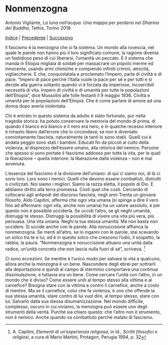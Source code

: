 
# Nonmenzogna

Antonio Vigilante, _La luna nell’acqua. Una mappa per perdersi nel Dharma del Buddha_, Tethis, Torino 2019.

[Indice](index.md) | [Precedente](vipere-e-cacciatori-di-avvoltoi.md) | [Successivo](che-fare.md)

Il fascismo è la menzogna che si fa sistema. Un mondo alla rovescia, nel quale le parole non hanno più il loro significato comune, la ragione diventa un fastidioso peso di cui liberarsi, l’umanità un peccato. È il sistema che manda in Etiopia migliaia di soldati per massacrare un popolo inerme ed innocente, usando armi chimiche e compiendo infiniti crimini, atrocità, vigliaccherie. E che, conquistatala e proclamato l’Impero, parla di civiltà e di pace. “Impero di pace perché l’Italia vuole la pace per sé e per tutti e si decide alla guerra soltanto quando vi è forzata da imperiose, incoercibili necessità di vita. Impero di civiltà e di umanità per tutte le popolazioni dell’Etiopia”, dice Mussolini alle folle festanti il 9 maggio 1936. Civiltà e umanità per le popolazioni dell’Etiopia. Che è come parlare di amore ad una donna dopo averla violentata.

Chi è entrato in questo sistema da adulto è stato fortunato, pur nella tragedia storica: ha potuto conservare la memoria del mondo di prima, di quando il bianco era bianco e il nero era nero, e in qualche recesso interiore è rimasto libero dall’errore che lo circondava; se non è diventato convintamente fascista, naturalmente (e tanti lo sono stati). Quelli cui è andata peggio sono stati i bambini. Educati fin da piccoli al culto della violenza, al disprezzo dell’essere umano, alla retorica del nemico. Persone che spesso si sono portate il fascismo addosso per tutta la vita, per le quali la liberazione – quella interiore: la liberazione dalla violenza – non è mai avvenuta.

L’essenza del fascismo è la divisione dell’umano: di qui ci siamo noi, di là ci sono loro. Loro sono i nemici. Quelli che devono essere combattuti, distrutti o civilizzati. Noi siamo i migliori. Siamo la razza eletta, il popolo di Dio. E abbiamo diritto alla terra promessa. Costi quel che costi. Cercando di collocarsi agli antipodi del discorso fascista, negli anni Trenta un giovane filosofo, Aldo Capitini, afferma che ogni vita umana (si spinge a dire il vero fino ad affermare: ogni vita, anche non umana) ha un valore assoluto, e per questo non è possibile ucciderla. Se uccidi l’altro, se gli neghi umanità, distruggi te stesso. Distruggi la possibilità di vivere una vita più vera, più persuasa. Una vita umana. Neghi la tua stessa umanità. Ma non basta non uccidere. Si uccide anche con le parole. Alla nonuccisione affianca la nonmenzogna. Se menti all’altro, se lo inganni con le parole, stai scavando un solco tra te e lui, ed è in questo solco che crescono l’odio, il sospetto, la rabbia, la paura. “Nonmenzogna e nonuccisione attuano una unità dalla radice, un’unità concreta che non lascia nulla fuori di sé”, scriveva. [^42]

Ci sono eccezioni. Se mentire è l’unico modo per salvare la vita a qualcuno, allora anche la menzogna è un bene. Nascondere degli ebrei per sottrarli alla deportazione e quindi al campo di sterminio comportava una continua dissimulazione, e tuttavia era un bene. Come cercare l’unità con l’altro, in un mondo che è diviso? Come essere uniti al tempo stesso alla vittima e al carnefice? Bisogna stare con la vittima e contro il carnefice, anche a costo di mentire. Ma se il carnefice, colui che fa violenza, è uno che offende la sua stessa umanità, stare contro di lui vuol dire, al tempo stesso, stare con lui. Salvarlo dalla sua stessa disumanizzazione. Nel mondo difficile, complesso, oscuro in cui viviamo, la menzogna può essere uno degli strumenti della verità. Purché sia chiaro questo: che l’altro non è strumento, non è nemico. Anche quando va combattuto perché malato di fascismo.

[^42]: A. Capitini, *Elementi di un’esperienza religiosa*, in Id., *Scritti filosofici e religiosi*, a cura di Mario Martini, Protagon, Perugia 1994, p. 32